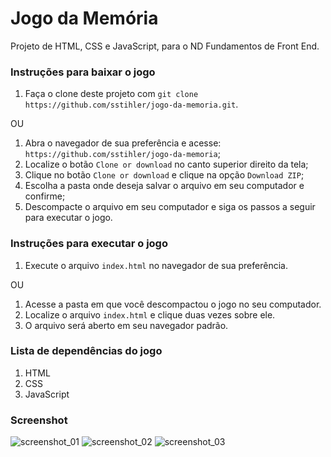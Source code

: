 # Jogo da Memória

Projeto de HTML, CSS e JavaScript, para o ND Fundamentos de Front End.

### Instruções para baixar o jogo

1. Faça o clone deste projeto com `git clone https://github.com/sstihler/jogo-da-memoria.git`.

OU

1. Abra o navegador de sua preferência e acesse: `https://github.com/sstihler/jogo-da-memoria`;
2. Localize o botão `Clone or download` no canto superior direito da tela;
3. Clique no botão `Clone or download` e clique na opção `Download ZIP`;
4. Escolha a pasta onde deseja salvar o arquivo em seu computador e confirme;
5. Descompacte o arquivo em seu computador e siga os passos a seguir para executar o jogo.

### Instruções para executar o jogo

1. Execute o arquivo `index.html` no navegador de sua preferência.

OU

1. Acesse a pasta em que você descompactou o jogo no seu computador.
2. Localize o arquivo `index.html` e clique duas vezes sobre ele.
3. O arquivo será aberto em seu navegador padrão.

### Lista de dependências do jogo

1. HTML
2. CSS
3. JavaScript

### Screenshot

![screenshot_01](https://user-images.githubusercontent.com/43575395/54212767-1d740e00-44c2-11e9-8c34-0ba5d4eb6f2b.png)
![screenshot_02](https://user-images.githubusercontent.com/43575395/54212836-32e93800-44c2-11e9-8151-df26507bc856.png)
![screenshot_03](https://user-images.githubusercontent.com/43575395/54212868-3c72a000-44c2-11e9-8b97-4d65424b5e12.png)
